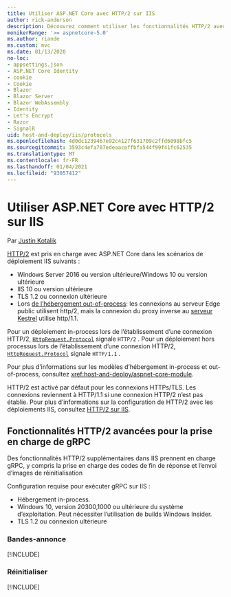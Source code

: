 ```yaml
---
title: Utiliser ASP.NET Core avec HTTP/2 sur IIS
author: rick-anderson
description: Découvrez comment utiliser les fonctionnalités HTTP/2 avec IIS.
monikerRange: '>= aspnetcore-5.0'
ms.author: riande
ms.custom: mvc
ms.date: 01/13/2020
no-loc:
- appsettings.json
- ASP.NET Core Identity
- cookie
- Cookie
- Blazor
- Blazor Server
- Blazor WebAssembly
- Identity
- Let's Encrypt
- Razor
- SignalR
uid: host-and-deploy/iis/protocols
ms.openlocfilehash: 4d0dc1239467e92c4127f631709c2ffd6098bfc5
ms.sourcegitcommit: 3593c4efa707edeaaceffbfa544f99f41fc62535
ms.translationtype: MT
ms.contentlocale: fr-FR
ms.lasthandoff: 01/04/2021
ms.locfileid: "93057412"
---
```

# <a name="use-aspnet-core-with-http2-on-iis"></a>Utiliser ASP.NET Core avec HTTP/2 sur IIS

Par [Justin Kotalik](https://github.com/jkotalik)

[HTTP/2](https://httpwg.org/specs/rfc7540.html) est pris en charge avec ASP.NET Core dans les scénarios de déploiement IIS suivants :

* Windows Server 2016 ou version ultérieure/Windows 10 ou version ultérieure
* IIS 10 ou version ultérieure
* TLS 1.2 ou connexion ultérieure
* Lors [de l’hébergement out-of-process](xref:host-and-deploy/iis/index#out-of-process-hosting-model): les connexions au serveur Edge public utilisent http/2, mais la connexion du proxy inverse au [serveur Kestrel](xref:fundamentals/servers/kestrel) utilise http/1.1.

Pour un déploiement in-process lors de l’établissement d’une connexion HTTP/2, [`HttpRequest.Protocol`](xref:Microsoft.AspNetCore.Http.HttpRequest.Protocol*) signale `HTTP/2` . Pour un déploiement hors processus lors de l’établissement d’une connexion HTTP/2, [`HttpRequest.Protocol`](xref:Microsoft.AspNetCore.Http.HttpRequest.Protocol*) signale `HTTP/1.1` .

Pour plus d’informations sur les modèles d’hébergement in-process et out-of-process, consultez <xref:host-and-deploy/aspnet-core-module>.

HTTP/2 est activé par défaut pour les connexions HTTPs/TLS. Les connexions reviennent à HTTP/1.1 si une connexion HTTP/2 n’est pas établie. Pour plus d’informations sur la configuration de HTTP/2 avec les déploiements IIS, consultez [HTTP/2 sur IIS](/iis/get-started/whats-new-in-iis-10/http2-on-iis).

## <a name="advanced-http2-features-to-support-grpc"></a>Fonctionnalités HTTP/2 avancées pour la prise en charge de gRPC

Des fonctionnalités HTTP/2 supplémentaires dans IIS prennent en charge gRPC, y compris la prise en charge des codes de fin de réponse et l’envoi d’images de réinitialisation

Configuration requise pour exécuter gRPC sur IIS :

* Hébergement in-process.
* Windows 10, version 20300,1000 ou ultérieure du système d’exploitation. Peut nécessiter l’utilisation de builds Windows Insider.
* TLS 1.2 ou connexion ultérieure

### <a name="trailers"></a>Bandes-annonce

[!INCLUDE[](~/includes/trailers.md)]

### <a name="reset"></a>Réinitialiser

[!INCLUDE[](~/includes/reset.md)]
